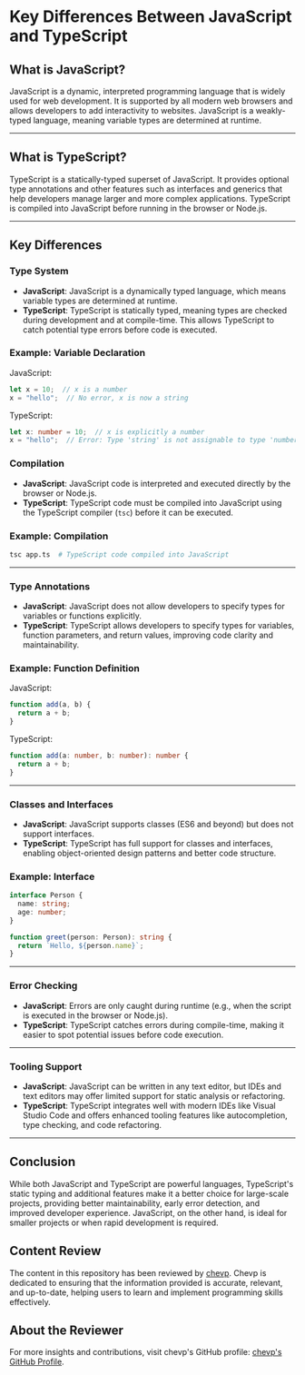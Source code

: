 
# Key Differences Between JavaScript and TypeScript

## What is JavaScript?

JavaScript is a dynamic, interpreted programming language that is widely used for web development. It is supported by all modern web browsers and allows developers to add interactivity to websites. JavaScript is a weakly-typed language, meaning variable types are determined at runtime.

---

## What is TypeScript?

TypeScript is a statically-typed superset of JavaScript. It provides optional type annotations and other features such as interfaces and generics that help developers manage larger and more complex applications. TypeScript is compiled into JavaScript before running in the browser or Node.js.

---

## Key Differences

### Type System

- **JavaScript**: JavaScript is a dynamically typed language, which means variable types are determined at runtime.
- **TypeScript**: TypeScript is statically typed, meaning types are checked during development and at compile-time. This allows TypeScript to catch potential type errors before code is executed.

### Example: Variable Declaration

JavaScript:

```javascript
let x = 10;  // x is a number
x = "hello";  // No error, x is now a string
```

TypeScript:

```typescript
let x: number = 10;  // x is explicitly a number
x = "hello";  // Error: Type 'string' is not assignable to type 'number'
```

### Compilation

- **JavaScript**: JavaScript code is interpreted and executed directly by the browser or Node.js.
- **TypeScript**: TypeScript code must be compiled into JavaScript using the TypeScript compiler (`tsc`) before it can be executed.

### Example: Compilation

```bash
tsc app.ts  # TypeScript code compiled into JavaScript
```

---

### Type Annotations

- **JavaScript**: JavaScript does not allow developers to specify types for variables or functions explicitly.
- **TypeScript**: TypeScript allows developers to specify types for variables, function parameters, and return values, improving code clarity and maintainability.

### Example: Function Definition

JavaScript:

```javascript
function add(a, b) {
  return a + b;
}
```

TypeScript:

```typescript
function add(a: number, b: number): number {
  return a + b;
}
```

---

### Classes and Interfaces

- **JavaScript**: JavaScript supports classes (ES6 and beyond) but does not support interfaces.
- **TypeScript**: TypeScript has full support for classes and interfaces, enabling object-oriented design patterns and better code structure.

### Example: Interface

```typescript
interface Person {
  name: string;
  age: number;
}

function greet(person: Person): string {
  return `Hello, ${person.name}`;
}
```

---

### Error Checking

- **JavaScript**: Errors are only caught during runtime (e.g., when the script is executed in the browser or Node.js).
- **TypeScript**: TypeScript catches errors during compile-time, making it easier to spot potential issues before code execution.

---

### Tooling Support

- **JavaScript**: JavaScript can be written in any text editor, but IDEs and text editors may offer limited support for static analysis or refactoring.
- **TypeScript**: TypeScript integrates well with modern IDEs like Visual Studio Code and offers enhanced tooling features like autocompletion, type checking, and code refactoring.

---

## Conclusion

While both JavaScript and TypeScript are powerful languages, TypeScript's static typing and additional features make it a better choice for large-scale projects, providing better maintainability, early error detection, and improved developer experience. JavaScript, on the other hand, is ideal for smaller projects or when rapid development is required.

## Content Review

The content in this repository has been reviewed by [chevp](https://github.com/chevp). Chevp is dedicated to ensuring that the information provided is accurate, relevant, and up-to-date, helping users to learn and implement programming skills effectively.

## About the Reviewer

For more insights and contributions, visit chevp's GitHub profile: [chevp's GitHub Profile](https://github.com/chevp).